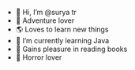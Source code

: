 - 👋 Hi, I’m @surya tr
- 👀 Adventure lover 
- 🌎 Loves to learn new things
- 🌱 I’m currently learning Java
- 📒 Gains pleasure in reading books
- 👻 Horror lover


<!---
suryatr28/suryatr28 is a ✨ special ✨ repository because its `README.md` (this file) appears on your GitHub profile.
You can click the Preview link to take a look at your changes.
--->
